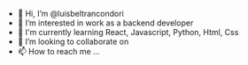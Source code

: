 - 👋 Hi, I’m @luisbeltrancondori
- 👀 I’m interested in work as a backend developer
- 🌱 I'm currently learning React, Javascript, Python, Html, Css
- 💞️ I’m looking to collaborate on
- 📫 How to reach me ...

<!---
luisbeltrancondori/luisbeltrancondori is a ✨ special ✨ repository because its `README.md` (this file) appears on your GitHub profile.
You can click the Preview link to take a look at your changes.
--->
